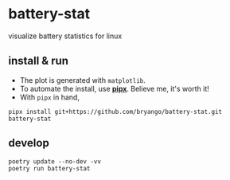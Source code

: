 # battery-stat
visualize battery statistics for linux

## install & run

- The plot is generated with `matplotlib`.
- To automate the install, use [**pipx**](https://pypa.github.io/pipx/). Believe me, it's worth it!
- With `pipx` in hand,

```
pipx install git+https://github.com/bryango/battery-stat.git
battery-stat
```

## develop

```
poetry update --no-dev -vv
poetry run battery-stat
```
